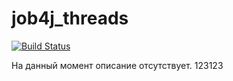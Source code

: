 # job4j_threads

[![Build Status](https://app.travis-ci.com/meavv/job4j_threads.svg?branch=master)](https://app.travis-ci.com/meavv/job4j_threads)

На данный момент описание отсутствует.
123123
